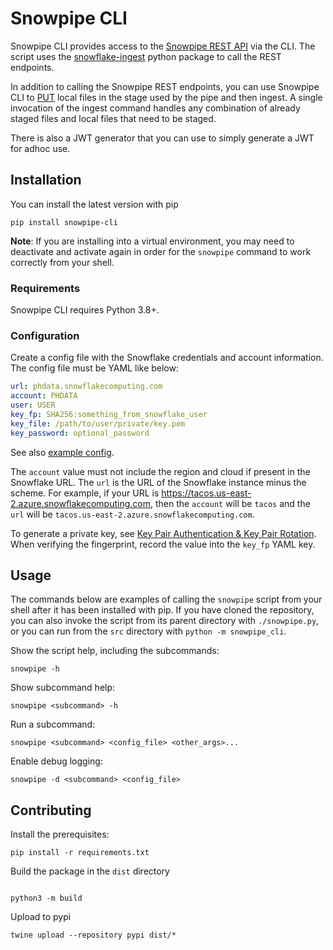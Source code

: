 # Snowpipe CLI

Snowpipe CLI provides access to
the [Snowpipe REST API](https://docs.snowflake.com/en/user-guide/data-load-snowpipe-rest-apis.html) via the CLI. The
script uses the [snowflake-ingest](https://github.com/snowflakedb/snowflake-ingest-python) python package to call the
REST endpoints.

In addition to calling the Snowpipe REST endpoints, you can use Snowpipe CLI
to [PUT](https://docs.snowflake.com/en/sql-reference/sql/put.html) local files in the stage used by the pipe and then
ingest. A single invocation of the ingest command handles any combination of already staged files and local files that
need to be staged.

There is also a JWT generator that you can use to simply generate a JWT for adhoc use.

## Installation

You can install the latest version with pip

```shell
pip install snowpipe-cli
```

**Note**: If you are installing into a virtual environment, you may need to deactivate and activate again in order for
the `snowpipe` command to work correctly from your shell.

### Requirements

Snowpipe CLI requires Python 3.8+.

### Configuration

Create a config file with the Snowflake credentials and account information. The config file must be YAML like below:

```yaml
url: phdata.snowflakecomputing.com
account: PHDATA
user: USER
key_fp: SHA256:something_from_snowflake_user
key_file: /path/to/user/private/key.pem
key_password: optional_password
```

See also [example config](example-config.yaml).

The `account` value must not include the region and cloud if present in the Snowflake URL. The `url` is the URL of the
Snowflake instance minus the scheme. For example, if your URL is https://tacos.us-east-2.azure.snowflakecomputing.com,
then the `account` will be `tacos` and the `url` will be `tacos.us-east-2.azure.snowflakecomputing.com`.

To generate a private key,
see [Key Pair Authentication & Key Pair Rotation](https://docs.snowflake.com/en/user-guide/key-pair-auth.html). When
verifying the fingerprint, record the value into the `key_fp` YAML key.

## Usage

The commands below are examples of calling the `snowpipe` script from your shell after it has been installed with pip.
If you have cloned the repository, you can also invoke the script from its parent directory with `./snowpipe.py`, or you
can run from the `src` directory with `python -m snowpipe_cli`.

Show the script help, including the subcommands:

```shell
snowpipe -h
```

Show subcommand help:

```shell
snowpipe <subcommand> -h
```

Run a subcommand:

```shell
snowpipe <subcommand> <config_file> <other_args>...
```

Enable debug logging:

```shell
snowpipe -d <subcommand> <config_file>
```

## Contributing

Install the prerequisites:

```shell
pip install -r requirements.txt
```

Build the package in the `dist` directory

```shell

python3 -m build
```

Upload to pypi

```shell
twine upload --repository pypi dist/*
```



